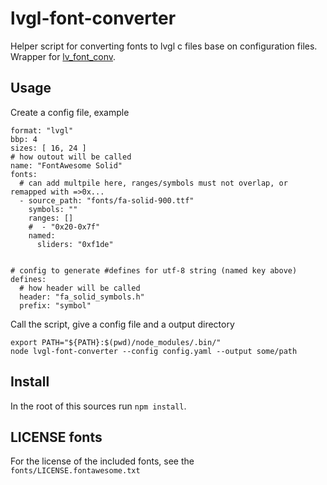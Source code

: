 lvgl-font-converter
===================

Helper script for converting fonts to lvgl c files base on configuration files.
Wrapper for [lv_font_conv](https://github.com/lvgl/lv_font_conf).


## Usage

Create a config file, example

```
format: "lvgl"
bbp: 4
sizes: [ 16, 24 ]
# how outout will be called
name: "FontAwesome Solid"
fonts:
  # can add multpile here, ranges/symbols must not overlap, or remapped with =>0x...
  - source_path: "fonts/fa-solid-900.ttf"
    symbols: ""
    ranges: []
    #  - "0x20-0x7f"
    named:
      sliders: "0xf1de"


# config to generate #defines for utf-8 string (named key above)
defines:
  # how header will be called
  header: "fa_solid_symbols.h"
  prefix: "symbol"
```

Call the script, give a config file and a output directory

```
export PATH="${PATH}:$(pwd)/node_modules/.bin/"
node lvgl-font-converter --config config.yaml --output some/path
```

## Install

In the root of this sources run `npm install`.

## LICENSE fonts

For the license of the included fonts, see the `fonts/LICENSE.fontawesome.txt`

